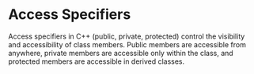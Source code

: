 # Access Specifiers

Access specifiers in C++ (public, private, protected) control the visibility and accessibility of class members. Public members are accessible from anywhere, private members are accessible only within the class, and protected members are accessible in derived classes. 